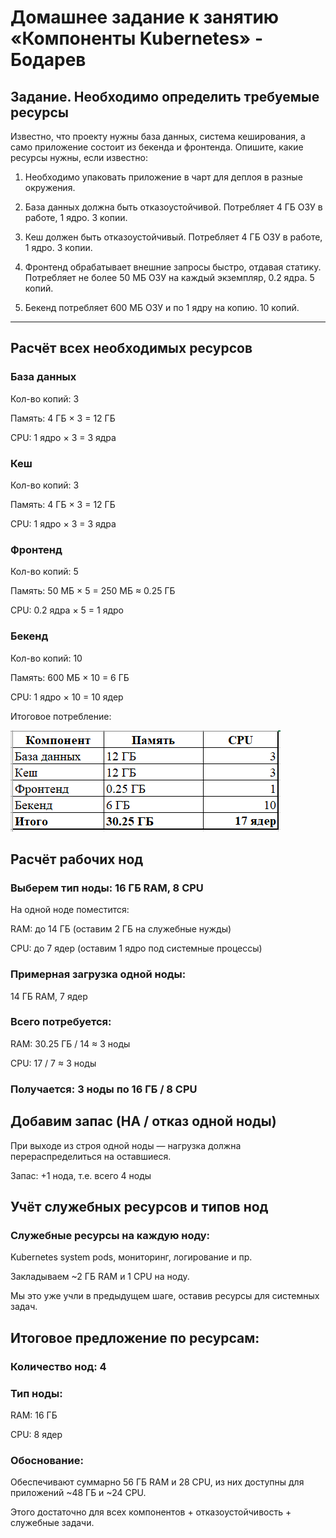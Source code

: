 # Домашнее задание к занятию «Компоненты Kubernetes» - Бодарев

## Задание. Необходимо определить требуемые ресурсы

Известно, что проекту нужны база данных, система кеширования, а само приложение состоит из бекенда и фронтенда. Опишите, какие ресурсы нужны, если известно:

1. Необходимо упаковать приложение в чарт для деплоя в разные окружения. 

2. База данных должна быть отказоустойчивой. Потребляет 4 ГБ ОЗУ в работе, 1 ядро. 3 копии. 

3. Кеш должен быть отказоустойчивый. Потребляет 4 ГБ ОЗУ в работе, 1 ядро. 3 копии. 

4. Фронтенд обрабатывает внешние запросы быстро, отдавая статику. Потребляет не более 50 МБ ОЗУ на каждый экземпляр, 0.2 ядра. 5 копий. 

5. Бекенд потребляет 600 МБ ОЗУ и по 1 ядру на копию. 10 копий.

---

## Расчёт всех необходимых ресурсов

### База данных

Кол-во копий: 3

Память: 4 ГБ × 3 = 12 ГБ

CPU: 1 ядро × 3 = 3 ядра

### Кеш

Кол-во копий: 3

Память: 4 ГБ × 3 = 12 ГБ

CPU: 1 ядро × 3 = 3 ядра

### Фронтенд

Кол-во копий: 5

Память: 50 МБ × 5 = 250 МБ ≈ 0.25 ГБ

CPU: 0.2 ядра × 5 = 1 ядро

### Бекенд

Кол-во копий: 10

Память: 600 МБ × 10 = 6 ГБ

CPU: 1 ядро × 10 = 10 ядер

Итоговое потребление:

![image alt](https://github.com/vasionxxx/kuber-homeworks/blob/main/3.1/1.png)

## Расчёт рабочих нод

### Выберем тип ноды: 16 ГБ RAM, 8 CPU

На одной ноде поместится:

RAM: до 14 ГБ (оставим 2 ГБ на служебные нужды)

CPU: до 7 ядер (оставим 1 ядро под системные процессы)

### Примерная загрузка одной ноды:

14 ГБ RAM, 7 ядер

### Всего потребуется:

RAM: 30.25 ГБ / 14 ≈ 3 ноды

CPU: 17 / 7 ≈ 3 ноды

### Получается: 3 ноды по 16 ГБ / 8 CPU

## Добавим запас (HA / отказ одной ноды)

При выходе из строя одной ноды — нагрузка должна перераспределиться на оставшиеся.

Запас: +1 нода, т.е. всего 4 ноды

## Учёт служебных ресурсов и типов нод

### Служебные ресурсы на каждую ноду:

Kubernetes system pods, мониторинг, логирование и пр.

Закладываем ~2 ГБ RAM и 1 CPU на ноду.

Мы это уже учли в предыдущем шаге, оставив ресурсы для системных задач.

## Итоговое предложение по ресурсам:

### Количество нод: 4

### Тип ноды:

RAM: 16 ГБ

CPU: 8 ядер

### Обоснование:

Обеспечивают суммарно 56 ГБ RAM и 28 CPU, из них доступны для приложений ~48 ГБ и ~24 CPU.

Этого достаточно для всех компонентов + отказоустойчивость + служебные задачи.
